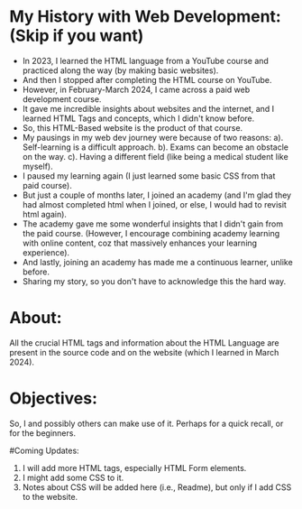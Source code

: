 # My History with Web Development: (Skip if you want)
  - In 2023, I learned the HTML language from a YouTube course and practiced along the way (by making basic websites). 
  - And then I stopped after completing the HTML course on YouTube. 
  - However, in February-March 2024, I came across a paid web development course.
  - It gave me incredible insights about websites and the internet, and I learned HTML Tags and concepts, which I didn't know before.
  - So, this HTML-Based website is the product of that course.
  - My pausings in my web dev journey were because of two reasons: a). Self-learning is a difficult approach. b). Exams can become an obstacle on the way. c). Having a different field (like being a medical student like myself). 
  - I paused my learning again (I just learned some basic CSS from that paid course).
  - But just a couple of months later, I joined an academy (and I'm glad they had almost completed html when I joined, or else, I would had to revisit html again).
  - The academy gave me some wonderful insights that I didn't gain from the paid course. (However, I encourage combining academy learning with online content, coz that massively enhances your learning experience).
  - And lastly, joining an academy has made me a continuous learner, unlike before.
  - Sharing my story, so you don't have to acknowledge this the hard way. 

# About: 
All the crucial HTML tags and information about the HTML Language are present in the source code and on the website (which I learned in March 2024).

# Objectives: 
So, I and possibly others can make use of it. Perhaps for a quick recall, or for the beginners. 

#Coming Updates:
1. I will add more HTML tags, especially HTML Form elements.
2. I might add some CSS to it. 
3. Notes about CSS will be added here (i.e., Readme), but only if I add CSS to the website. 
